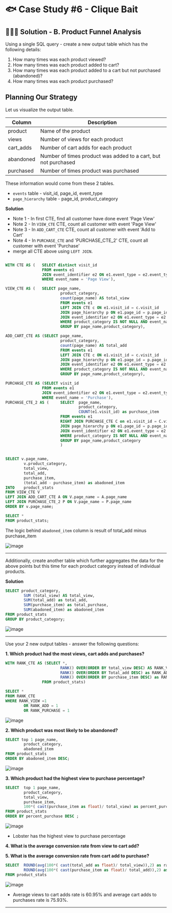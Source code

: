 # 🐟 Case Study #6 - Clique Bait

## 👩🏻‍💻 Solution - B. Product Funnel Analysis

Using a single SQL query - create a new output table which has the following details:

1. How many times was each product viewed?
2. How many times was each product added to cart?
3. How many times was each product added to a cart but not purchased (abandoned)?
4. How many times was each product purchased?

## Planning Our Strategy

Let us visualize the output table.

| Column | Description | 
| ------- | ----------- |
| product | Name of the product |
| views | Number of views for each product |
| cart_adds | Number of cart adds for each product |
| abandoned | Number of times product was added to a cart, but not purchased |
| purchased | Number of times product was purchased |

These information would come from these 2 tables.
- `events` table - visit_id, page_id, event_type
- `page_hierarchy` table - page_id, product_category

**Solution**
- Note 1 - In first CTE, find all customer have done event 'Page View'
- Note 2 - In `VIEW_CTE` CTE, count all customer with event 'Page View'
- Note 3 - In `ADD_CART_CTE` CTE, count all customer with event 'Add to Cart'
- Note 4 - In `PURCHASE_CTE` and 'PURCHASE_CTE_2' CTE, count all customer with event 'Purchase'
- merge all CTE above using `LEFT JOIN`. 
```sql

WITH CTE AS (   SELECT distinct visit_id
                FROM events e1 
                JOIN event_identifier e2 ON e1.event_type = e2.event_type
                WHERE event_name = 'Page View'),

VIEW_CTE AS (   SELECT page_name,
                        product_category,
                        count(page_name) AS total_view
                        FROM events e1 
                        LEFT JOIN CTE c ON e1.visit_id = c.visit_id 
                        JOIN page_hierarchy p ON e1.page_id = p.page_id
                        JOIN event_identifier e2 ON e1.event_type = e2.event_type
                        WHERE product_category IS NOT NULL AND event_name = 'Page View' 
                        GROUP BY page_name,product_category),

ADD_CART_CTE AS (SELECT page_name,
                        product_category,
                        count(page_name) AS total_add
                        FROM events e1 
                        LEFT JOIN CTE c ON e1.visit_id = c.visit_id 
                        JOIN page_hierarchy p ON e1.page_id = p.page_id
                        JOIN event_identifier e2 ON e1.event_type = e2.event_type
                        WHERE product_category IS NOT NULL AND event_name = 'Add to Cart' 
                        GROUP BY page_name,product_category),

PURCHASE_CTE AS (SELECT visit_id
                FROM events e1 
                JOIN event_identifier e2 ON e1.event_type = e2.event_type
                WHERE event_name = 'Purchase'),
PURCHASE_CTE_2 AS (     SELECT  page_name,
                                product_category,
                                COUNT(e1.visit_id) as purchase_item
                        FROM events e1
                        RIGHT JOIN PURCHASE_CTE C on e1.visit_id = C.visit_id
                        JOIN page_hierarchy p ON e1.page_id = p.page_id
                        JOIN event_identifier e2 ON e1.event_type = e2.event_type
                        WHERE product_category IS NOT NULL AND event_name = 'Add to Cart'
                        GROUP BY page_name,product_category
                        )


SELECT v.page_name,
        v.product_category,
        total_view,
        total_add,
        purchase_item, 
        (total_add - purchase_item) as abadoned_item
INTO    product_stats
FROM VIEW_CTE V
LEFT JOIN ADD_CART_CTE A ON V.page_name = A.page_name
LEFT JOIN PURCHASE_CTE_2 P ON V.page_name = P.page_name
ORDER BY v.page_name;

SELECT * 
FROM product_stats;
```

The logic behind `abadoned_item` column is result of total_add minus purchase_item

![image](https://user-images.githubusercontent.com/101379141/197104295-cf473b09-6ec4-4b22-bced-d9df4fdc4b2b.png)


***

Additionally, create another table which further aggregates the data for the above points but this time for each product category instead of individual products.

**Solution**

```sql
SELECT product_category,
        SUM (total_view) AS total_view,
        SUM(total_add) as total_add,
        SUM(purchase_item) as total_purchase, 
        SUM(abadoned_item) as abadoned_item
FROM product_stats
GROUP BY product_category;

```

![image](https://user-images.githubusercontent.com/101379141/197104412-ece0bd1d-e0b4-41b2-acff-583f6d9ec5af.png)

***

Use your 2 new output tables - answer the following questions:

**1. Which product had the most views, cart adds and purchases?**
```sql
WITH RANK_CTE AS (SELECT *, 
                        RANK() OVER(ORDER BY total_view DESC) AS RANK_VIEW,
                        RANK() OVER(ORDER BY Total_add DESC) as RANK_ADD,
                        RANK() OVER(ORDER BY purchase_item DESC) as RANK_PURCHASE
                FROM product_stats)

SELECT *
FROM RANK_CTE
WHERE RANK_VIEW =1 
        OR RANK_ADD = 1
        OR RANK_PURCHASE = 1
```

![image](https://user-images.githubusercontent.com/101379141/197104522-e41223fd-a88a-4f1f-a270-7ffeb6ab1487.png)

**2. Which product was most likely to be abandoned?**

```sql
SELECT top 1 page_name,
        product_category,
        abadoned_item 
FROM product_stats 
ORDER BY abadoned_item DESC;
```
![image](https://user-images.githubusercontent.com/101379141/197104601-f8b73e04-e300-4741-881d-29118948536e.png)


**3. Which product had the highest view to purchase percentage?**

```sql
SELECT  top 1 page_name,
        product_category,
        total_view,
        purchase_item,
        100*( cast(purchase_item as float)/ total_view) as percent_purchase
FROM product_stats 
ORDER BY percent_purchase DESC ;
```

![image](https://user-images.githubusercontent.com/101379141/197104660-8a03ba1f-d44b-49c0-8e13-267b6a9103b2.png)

- Lobster has the highest view to purchase percentage 

**4. What is the average conversion rate from view to cart add?**

**5. What is the average conversion rate from cart add to purchase?**

```sql
SELECT  ROUND(avg(100*( cast(total_add as float)/ total_view)),2) as rate_view_add,
        ROUND(avg(100*( cast(purchase_item as float)/ total_add)),2) as rate_add_purchase
FROM product_stats 
```

![image](https://user-images.githubusercontent.com/101379141/197104726-07276b44-5db2-475b-8ae4-2613adf89cdf.png)

- Average views to cart adds rate is 60.95% and average cart adds to purchases rate is 75.93%.

***
